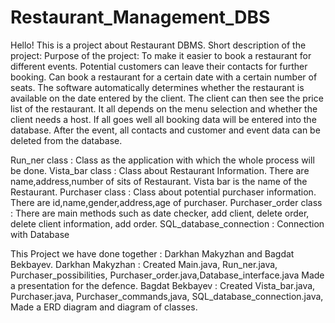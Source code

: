 # Restaurant_Management_DBS
Hello! This is a project about Restaurant DBMS.
Short description of the project: Purpose of the project: To make it easier to book a restaurant for different events. Potential customers can leave their contacts for further booking. Can book a restaurant for a certain date with a certain number of seats. The software automatically determines whether the restaurant is available on the date entered by the client. The client can then see the price list of the restaurant.  It all depends on the menu selection and whether the client needs a host. If all goes well all booking data will be entered into the database. After the event, all contacts and customer and event data can be deleted from the database.

Run_ner class : Сlass as the application with which the whole process will be done.
Vista_bar class : Class about Restaurant Information. There are name,address,number of sits of Restaurant. Vista bar is the name of the Restaurant.
Purchaser class : Class about potential purchaser information. There are id,name,gender,address,age of purchaser.
Purchaser_order class : There are main methods such as date checker, add client, delete order, delete client information, add order.
SQL_database_connection : Connection with Database

This Project we have done together : Darkhan Makyzhan and Bagdat Bekbayev.
Darkhan Makyzhan : Created Main.java, Run_ner.java, Purchaser_possibilities, Purchaser_order.java,Database_interface.java Made a presentation for the defence.
Bagdat Bekbayev : Created Vista_bar.java, Purchaser.java, Purchaser_commands,java, SQL_database_connection.java, Made a ERD diagram and diagram of classes.
